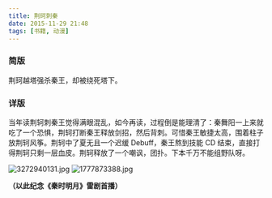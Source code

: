 ```yaml
---
title: 荆珂刺秦
date: 2015-11-29 21:48
tags: [书籍, 动漫]
---
```

### 简版
荆珂越塔强杀秦王，却被绕死塔下。


<!--more-->


### 详版
当年读荆轲刺秦王觉得满眼混乱，如今再读，过程倒是能理清了：秦舞阳一上来就吃了一个恐惧，荆轲打断秦王释放剑招，然后背刺。可惜秦王敏捷太高，围着柱子放荆轲风筝。荆轲中了夏无且一个迟缓 Debuff，秦王熬到技能 CD 结束，直接打得荆轲只剩一层血皮。荆轲释放了一个嘲讽，团扑。下本千万不能组野队呀。

![3272940131.jpg][1]
![1777873388.jpg][2]

**（以此纪念《秦时明月》雷剧首播）**


  [1]: /img/2050799240.jpg
  [2]: /img/1394695241.jpg
